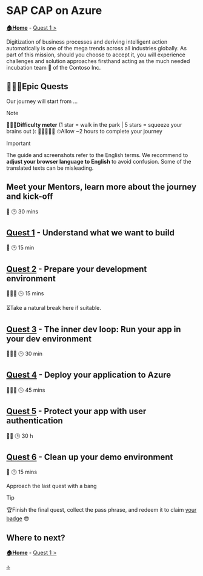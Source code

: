 # SAP CAP on Azure

**[🏠Home](../README.md)** - [ Quest 1 >](student/quest1.md)

Digitization of business processes and deriving intelligent action automatically is one of the mega trends across all industries globally. As part of this mission, should you choose to accept it, you will experience challenges and solution approaches firsthand acting as the much needed incubation team 🐣 of the Contoso Inc.

## 🧙🏾‍♀️Epic Quests

Our journey will start from ...

> [!NOTE]
>🏋🏽‍♂️**Difficulty meter** (1 star = walk in the park | 5 stars = squeeze your brains out ): 🌟🌟🌟🌟🌟
>⏱Allow ~2 hours to complete your journey

> [!IMPORTANT]
>The guide and screenshots refer to the English terms. We recommend to **adjust your browser language to English** to avoid confusion. Some of the translated texts can be misleading.

## Meet your Mentors, learn more about the journey and kick-off

🌟
🕒 30 mins

## [Quest 1](student/quest1.md) - Understand what we want to build

🌟
🕒 15 min

## [Quest 2](student/quest2.md) - Prepare your development environment

🌟🌟🌟
🕒 15 mins

⏳Take a natural break here if suitable.

## [Quest 3](student/quest3.md) - The inner dev loop: Run your app in your dev environment

🌟🌟🌟
🕒 30 min

## [Quest 4](student/quest4.md) - Deploy your application to Azure

🌟🌟🌟
🕒 45 mins

## [Quest 5](student/quest5.md) - Protect your app with user authentication

🌟🌟
🕒 30 h

## [Quest 6](student/quest6.md) - Clean up your demo environment

🌟
🕒 15 mins

Approach the last quest with a bang

> [!TIP]
>🏆Finish the final quest, collect the pass phrase, and redeem it to claim [your badge](https://webhostingforconverter.z16.web.core.windows.net/claim-reward.html) 😎

## Where to next?

**[🏠Home](../README.md)** - [ Quest 1 >](student/quest1.md)

[🔝](#)